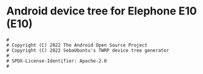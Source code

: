 # Android device tree for Elephone E10 (E10)

```
#
# Copyright (C) 2022 The Android Open Source Project
# Copyright (C) 2022 SebaUbuntu's TWRP device tree generator
#
# SPDX-License-Identifier: Apache-2.0
#
```
